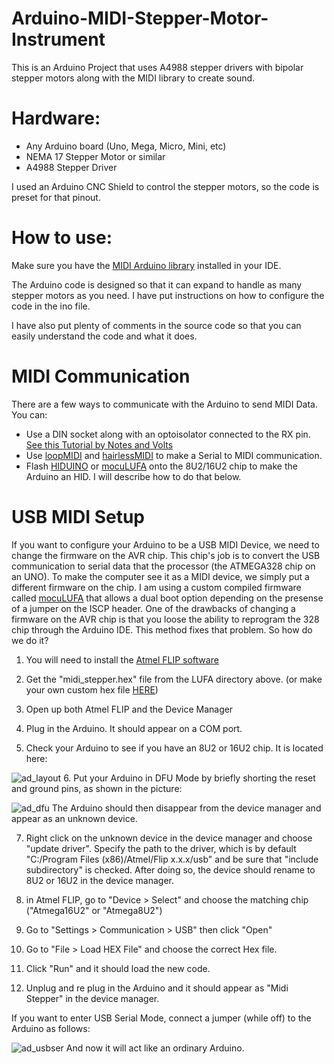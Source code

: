 # Arduino-MIDI-Stepper-Motor-Instrument
This is an Arduino Project that uses A4988 stepper drivers with bipolar stepper motors along with the MIDI library to create sound.

# Hardware:
- Any Arduino board (Uno, Mega, Micro, Mini, etc)
- NEMA 17 Stepper Motor or similar
- A4988 Stepper Driver

I used an Arduino CNC Shield to control the stepper motors, so the code is preset for that pinout.

# How to use:
Make sure you have the [MIDI Arduino library](https://github.com/FortySevenEffects/arduino_midi_library) installed in your IDE.

The Arduino code is designed so that it can expand to handle as many stepper motors as you need.
I have put instructions on how to configure the code in the ino file.

I have also put plenty of comments in the source code so that you can easily understand
the code and what it does.

# MIDI Communication
There are a few ways to communicate with the Arduino to send MIDI Data. You can:
- Use a DIN socket along with an optoisolator connected to the RX pin. [See this Tutorial by Notes and Volts](http://www.notesandvolts.com/2015/02/midi-and-arduino-build-midi-input.html)
- Use [loopMIDI](https://www.tobias-erichsen.de/software/loopmidi.html) and [hairlessMIDI](http://projectgus.github.io/hairless-midiserial/) to make a Serial to MIDI communication.
- Flash [HIDUINO](https://github.com/ddiakopoulos/hiduino) or [mocuLUFA](https://github.com/kuwatay/mocolufa) onto the 8U2/16U2 chip to make the Arduino an HID. I will describe how to do that below.

# USB MIDI Setup
If you want to configure your Arduino to be a USB MIDI Device, we need to change the firmware on the AVR chip. This chip's job is to convert the USB communication to serial data that the processor (the ATMEGA328 chip on an UNO). To make the computer see it as a MIDI device, we simply put a different firmware on the chip.
I am using a custom compiled firmware called [mocuLUFA](https://github.com/kuwatay/mocolufa) that allows a dual boot option depending on the presense of a jumper on the ISCP header. One of the drawbacks of changing a firmware on the AVR chip is that you loose the ability to reprogram the 328 chip through the Arduino IDE. This method fixes that problem.
So how do we do it? 
1. You will need to install the [Atmel FLIP software](http://www.microchip.com/developmenttools/productdetails.aspx?partno=flip)

2. Get the "midi_stepper.hex" file from the LUFA directory above. (or make your own custom hex file [HERE](https://moco-lufa-web-client.herokuapp.com/#/)) 

3. Open up both Atmel FLIP and the Device Manager

4. Plug in the Arduino. It should appear on a COM port.

5. Check your Arduino to see if you have an 8U2 or 16U2 chip. It is located here:

![ad_layout](https://user-images.githubusercontent.com/12432422/39097865-181be1a8-4630-11e8-8bd7-17683d0a8810.png)
6. Put your Arduino in DFU Mode by briefly shorting the reset and ground pins, as shown in the picture:

![ad_dfu](https://user-images.githubusercontent.com/12432422/39097868-1e247a38-4630-11e8-92e9-b25b8c000adb.png)
The Arduino should then disappear from the device manager and appear as an unknown device.

7. Right click on the unknown device in the device manager and choose "update driver". Specify the path to the driver, which is by default "C:/Program Files (x86)/Atmel/Flip x.x.x/usb" and be sure that "include subdirectory" is checked. After doing so, the device should rename to 8U2 or 16U2 in the device manager.

8. in Atmel FLIP, go to "Device > Select" and choose the matching chip ("Atmega16U2" or "Atmega8U2")

9. Go to "Settings > Communication > USB" then click "Open"

10. Go to "File > Load HEX File" and choose the correct Hex file.

11. Click "Run" and it should load the new code.

12. Unplug and re plug in the Arduino and it should appear as "Midi Stepper" in the device manager.

If you want to enter USB Serial Mode, connect a jumper (while off) to the Arduino as follows:

![ad_usbser](https://user-images.githubusercontent.com/12432422/39097873-25426a6e-4630-11e8-8223-26e84260245f.png)
And now it will act like an ordinary Arduino.
